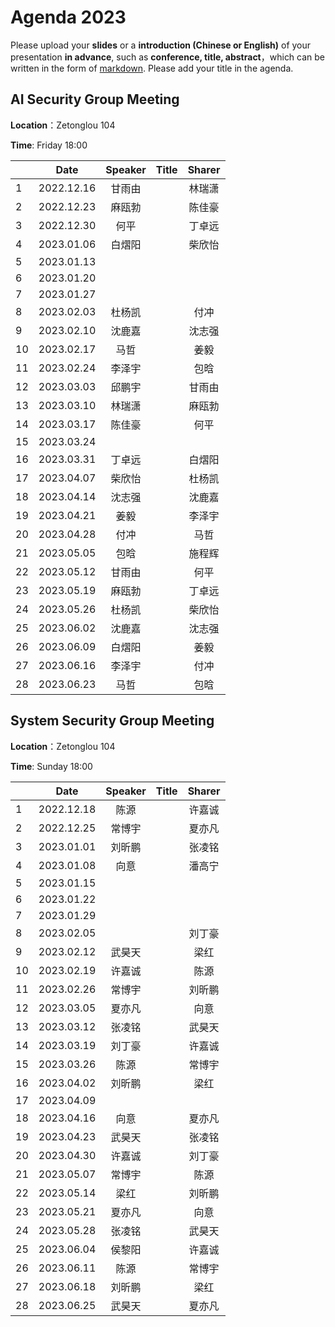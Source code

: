 

# Agenda 2023
Please upload your **slides** or a **introduction (Chinese or English)** of your presentation **in advance**,
such as **conference, title, abstract**，which can be written in the form of [markdown](http://sspai.com/25137). Please add your title in the agenda.


## AI Security Group Meeting
**Location**：Zetonglou 104

**Time**: Friday 18:00

<div id="ai-sec">

||Date|Speaker|Title|Sharer|
|---|:---:|:---:|:---:|:---:| 
|1|2022.12.16|甘雨由||林瑞潇|
|2|2022.12.23|麻瓯勃||陈佳豪|
|3|2022.12.30|何平||丁卓远|
|4|2023.01.06|白熠阳||柴欣怡|
|5|2023.01.13||||
|6|2023.01.20||||
|7|2023.01.27||||
|8|2023.02.03|杜杨凯||付冲|
|9|2023.02.10|沈鹿嘉||沈志强|
|10|2023.02.17|马哲||姜毅|
|11|2023.02.24|李泽宇||包晗|
|12|2023.03.03|邱鹏宇||甘雨由|
|13|2023.03.10|林瑞潇||麻瓯勃|
|14|2023.03.17|陈佳豪||何平|
|15|2023.03.24||||
|16|2023.03.31|丁卓远||白熠阳|
|17|2023.04.07|柴欣怡||杜杨凯|
|18|2023.04.14|沈志强||沈鹿嘉|
|19|2023.04.21|姜毅||李泽宇|
|20|2023.04.28|付冲||马哲|
|21|2023.05.05|包晗||施程辉|
|22|2023.05.12|甘雨由||何平|
|23|2023.05.19|麻瓯勃||丁卓远|
|24|2023.05.26|杜杨凯||柴欣怡|
|25|2023.06.02|沈鹿嘉||沈志强|
|26|2023.06.09|白熠阳||姜毅|
|27|2023.06.16|李泽宇||付冲|
|28|2023.06.23|马哲||包晗|

<!--
pending: 
except: ['张曜', '王博', '杜林康', '虞楚尔', '杜天宇', '王粒', '伍一鸣', '张云若', '高向珊', '唐嘉蔚', '施程辉', ]
in: ['李泽宇', '甘雨由', '林瑞潇', '付之笑', '包晗', '何平', '邱鹏宇', '马哲', '白熠阳', '姜毅', '段宇萱', '沈鹿嘉', '杜杨凯', '付冲', '麻瓯博', '叶童', '沈志强', '柴欣怡', '丁卓远', '陈佳豪']

-->
</div>

## System Security Group Meeting
**Location**：Zetonglou 104

**Time**: Sunday 18:00

<div id="system-sec">

||Date|Speaker|Title|Sharer|
|---|:---:|:---:|:---:|:---:|
|1|2022.12.18|陈源||许嘉诚|
|2|2022.12.25|常博宇||夏亦凡|
|3|2023.01.01|刘昕鹏||张凌铭|
|4|2023.01.08|向意||潘高宁|
|5|2023.01.15||||
|6|2023.01.22||||
|7|2023.01.29||||
|8|2023.02.05|||刘丁豪|
|9|2023.02.12|武昊天||梁红|
|10|2023.02.19|许嘉诚||陈源|
|11|2023.02.26|常博宇||刘昕鹏|
|12|2023.03.05|夏亦凡||向意|
|13|2023.03.12|张凌铭||武昊天|
|14|2023.03.19|刘丁豪||许嘉诚|
|15|2023.03.26|陈源||常博宇|
|16|2023.04.02|刘昕鹏||梁红|
|17|2023.04.09|||
|18|2023.04.16|向意||夏亦凡|
|19|2023.04.23|武昊天||张凌铭|
|20|2023.04.30|许嘉诚||刘丁豪|
|21|2023.05.07|常博宇||陈源|
|22|2023.05.14|梁红||刘昕鹏|
|23|2023.05.21|夏亦凡||向意|
|24|2023.05.28|张凌铭||武昊天|
|25|2023.06.04|侯黎阳||许嘉诚|
|26|2023.06.11|陈源||常博宇|
|27|2023.06.18|刘昕鹏||梁红|
|28|2023.06.25|武昊天||夏亦凡|

<!--
pending: 
except: ['卢令令',]
in: ['刘丁豪', '许嘉诚', '夏亦凡', '刘昕鹏', '梁红', '常博宇', '侯黎阳', '向意', '张凌铭', '陈源', '王琴应', '潘高宁', '陈安莹', '武昊天']
-->
  
</div>


